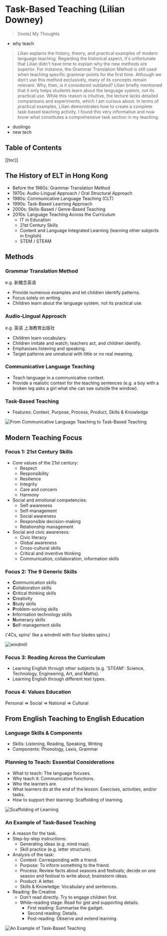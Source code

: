 # Task-Based Teaching (Lilian Downey)

> [!note] My Thoughts
- why teach
> Lilian explains the history, theory, and practical examples of modern language teaching.
> Regarding the historical aspect, it's unfortunate that Lilian didn't have time to explain why the new methods are superior. For instance, the Grammar Translation Method is still used when teaching specific grammar points for the first time. Although we don’t use this method exclusively, many of its concepts remain relevant. Why, then, is it considered outdated? Lilian briefly mentioned that it only helps students learn about the language system, not its practical use. While this reason is intuitive, the lecture lacks detailed comparisons and experiments, which I am curious about.
> In terms of practical examples, Lilian demonstrates how to create a complete task-based teaching activity. I found this very informative and now know what constitutes a comprehensive task section in my teaching.
- duolingo 
- new tech

## Table of Contents

[[toc]]

## The History of ELT in Hong Kong

- Before the 1960s: Grammar Translation Method
- 1970s: Audio-Lingual Approach / Oral Structural Approach
- 1980s: Communicative Language Teaching (CLT)
- 1990s: Task-Based Learning Approach
- 2000s: Skills-Based / Genre-Based Teaching
- 2010s: Language Teaching Across the Curriculum
  - IT in Education
  - 21st Century Skills
  - Content and Language Integrated Learning (learning other subjects in English)
  - STEM / STEAM

## Methods

### Grammar Translation Method

e.g. 新概念英语

- Provide numerous examples and let children identify patterns.
- Focus solely on writing.
- Children learn about the language system, not its practical use.

### Audio-Lingual Approach

e.g. 英语 上海教育出版社

- Children learn vocabulary.
- Children imitate and watch; teachers act, and children identify.
- Emphasises listening and speaking.
- Target patterns are unnatural with little or no real meaning.

### Communicative Language Teaching

- Teach language in a communicative context.
- Provide a realistic context for the teaching sentences (e.g. a boy with a broken leg asks a girl what she can see outside the window).

### Task-Based Teaching

- Features: Context, Purpose, Process, Product, Skills & Knowledge

![From Communicative Language Teaching to Task-Based Teaching](IMG_20240620_112347.jpg)

## Modern Teaching Focus

### Focus 1: 21st Century Skills

- Core values of the 21st century:
  - Respect
  - Responsibility
  - Resilience
  - Integrity
  - Care and concern
  - Harmony
- Social and emotional competencies:
  - Self-awareness
  - Self-management
  - Social awareness
  - Responsible decision-making
  - Relationship management
- Social and civic awareness:
  - Civic literacy
  - Global awareness
  - Cross-cultural skills
  - Critical and inventive thinking
  - Communication, collaboration, information skills

### Focus 2: The 9 Generic Skills

- **C**ommunication skills
- **C**ollaboration skills
- **C**ritical thinking skills
- **C**reativity 
- **S**tudy skills
- **P**roblem-solving skills
- **I**nformation technology skills
- **N**umeracy skills
- **S**elf-management skills

('4Cs, spins' like a windmill with four blades spins.)

![windmill](IMG_20240620_194714.jpg)

### Focus 3: Reading Across the Curriculum

- Learning English through other subjects (e.g. 'STEAM': Science, Technology, Engineering, Art, and Maths).
- Learning English through different text types.

### Focus 4: Values Education

Personal => Social => National => Cultural

## From English Teaching to English Education

### Language Skills & Components

- Skills: Listening, Reading, Speaking, Writing
- Components: Phonology, Lexis, Grammar

### Planning to Teach: Essential Considerations

- What to teach: The language focuses.
- Why teach it: Communicative functions.
- Who the learners are.
- What learners do at the end of the lesson: Exercises, activities, and/or tasks.
- How to support their learning: Scaffolding of learning.

![Scaffolding of Learning](IMG_20240620_191922.jpg)

### An Example of Task-Based Teaching

- A reason for the task.
- Step-by-step instructions:
  - Generating ideas (e.g. mind map).
  - Skill practice (e.g. letter structure).
- Analysis of the task:
  - Context: Corresponding with a friend.
  - Purpose: To inform something to the friend.
  - Process: Review facts about seasons and festivals; decide on one season and festival to write about; brainstorm ideas.
  - Product: A letter.
  - Skills & Knowledge: Vocabulary and sentences.
- Reading: Be Creative
  - Don't read directly. Try to engage children first.
  - While-reading stage: Read for gist and supporting details.
    - First reading: Summarise the gadget.
    - Second reading: Details.
    - Post-reading: Observe and extend learning.

![An Example of Task-Based Teaching](IMG_20240620_191933.jpg)
